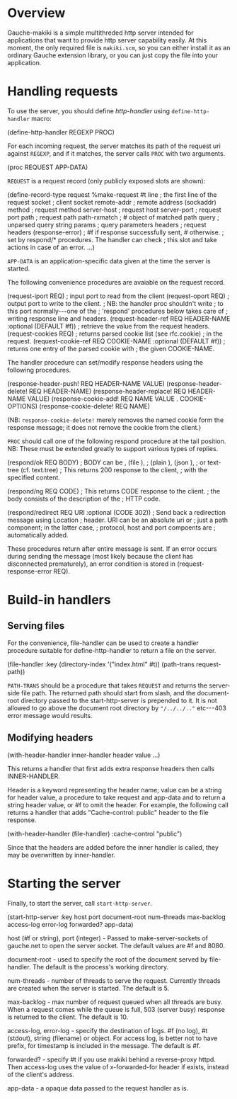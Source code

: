 # Overview

Gauche-makiki is a simple multithreded http server intended for
applications that want to provide http server capability easily.
At this moment, the only required file is `makiki.scm`, so you can
either install it as an ordinary Gauche extension library, or you
can just copy the file into your application.


# Handling requests

To use the server, you should define _http-handler_ using
`define-http-handler` macro:

  (define-http-handler REGEXP PROC)

For each incoming request, the server matches its path of
the request uri against `REGEXP`, and if it matches, the server
calls `PROC` with two arguments.

  (proc REQUEST APP-DATA)

`REQUEST` is a request record (only publicly exposed slots are shown):

  (define-record-type request  %make-request #t
    line                ; the first line of the request
    socket              ; client socket
    remote-addr         ; remote address (sockaddr)
    method              ; request method
    server-host         ; request host
    server-port         ; request port
    path                ; request path
    path-rxmatch        ; #<rxmatch> object of matched path
    query               ; unparsed query string
    params              ; query parameters
    headers             ; request headers
    (response-error)    ; #f if response successfully sent, #<error> otherwise.
                        ;  set by respond/* procedures.  The handler can check
                        ;  this slot and take actions in case of an error.
    ...)

`APP-DATA` is an application-specific data given at the time the server
is started.

The following convenience procedures are avaiable on the request record.

  (request-iport REQ)     ; input port to read from the client
  (request-oport REQ)     ; output port to write to the client.
                          ;  NB: the handler proc shouldn't write
                          ;  to this port normally---one of the 
                          ;  'respond' procedures below takes care of
                          ;  writing response line and headers.
  (request-header-ref REQ HEADER-NAME :optional (DEFAULT #f))
                          ; retrieve the value from the request headers.
  (request-cookies REQ)   ; returns parsed cookie list (see rfc.cookie)
                          ; in the request.
  (request-cookie-ref REQ COOKIE-NAME :optional (DEFAULT #f))
                          ; returns one entry of the parsed cookie with
                          ; the given COOKIE-NAME.

The handler procedure can set/modify response headers using
the following procedures.

  (response-header-push! REQ HEADER-NAME VALUE)
  (response-header-delete! REQ HEADER-NAME)
  (response-header-replace! REQ HEADER-NAME VALUE)
  (response-cookie-add! REQ NAME VALUE . COOKIE-OPTIONS)
  (response-cookie-delete! REQ NAME)

(NB: `response-cookie-delete!` merely removes the named cookie form
the response message; it does not remove the cookie from the client.)


`PROC` should call one of the following respond procedure at the tail
position.   NB: These must be extended greatly to support various
types of replies.

  (respond/ok REQ BODY)   ; BODY can be <string>, (file <filename>),
                          ;   (plain <lisp-object>), (json <alist>),
                          ;   or text-tree (cf. text.tree)
                          ; This returns 200 response to the client,
                          ; with the specified content.

  (respond/ng REQ CODE)   ; This returns CODE response to the client.
                          ; the body consists of the description of the
                          ; HTTP code.

  (respond/redirect REQ URI :optional (CODE 302))
                          ; Send back a redirection message using Location
                          ; header.  URI can be an absolute uri or
                          ; just a path component; in the latter case,
                          ; protocol, host and port compoents are 
                          ; automatically added.

These procedures return after entire message is sent.  If an error
occurs during sending the message (most likely because the client
has disconnected prematurely), an error condition is stored in
(request-response-error REQ).


# Build-in handlers

## Serving files

For the convenience, file-handler can be used to create a handler
procedure suitable for define-http-handler to return a file
on the server.

  (file-handler :key (directory-index '("index.html" #t))
                     (path-trans request-path))

`PATH-TRANS` should be a procedure that takes `REQUEST` and returns
the server-side file path.  The returned path should start from
slash, and the document-root directory passed to the start-http-server
is prepended to it.  It is not allowed to go above the document
root directory by `"/../../.."` etc---403 error message would results.

## Modifying headers

  (with-header-handler inner-handler header value ...)

This returns a handler that first adds extra response headers
then calls INNER-HANDLER.

Header is a keyword representing the header name; value can
be a string for header value, a procedure to take request and
app-data and to return a string header value, or #f to omit the
header.  For example, the following call returns a handler
that adds "Cache-control: public" header to the file response.

  (with-header-handler (file-handler) :cache-control "public")

Since that the headers are added before the inner handler is called,
they may be overwritten by inner-handler.


# Starting the server

Finally, to start the server, call `start-http-server`.

  (start-http-server :key host port document-root num-threads max-backlog
                          access-log error-log forwarded? app-data)


  host (#f or string), port (integer) - Passed to make-server-sockets
     of gauche.net to open the server socket.  The default values are
     #f and 8080.

  document-root - used to specify the root of the document served
     by file-handler.  The default is the process's working directory.

  num-threads - number of threads to serve the request.  Currently threads
     are created when the server is started.  The default is 5.

  max-backlog - max number of request queued when all threads are busy.
     When a request comes while the queue is full, 503 (server busy)
     response is returned to the client.   The default is 10.

  access-log, error-log - specify the destination of logs.  #f (no log),
     #t (stdout), string (filename) or <log-drain> object.
     For access log, <log-drain> is better not to have prefix, for
     timestamp is included in the message.  The default is #f.

  forwarded? - specify #t if you use makiki behind a reverse-proxy httpd.
     Then access-log uses the value of x-forwarded-for header if exists,
     instead of the client's address.

  app-data - a opaque data passed to the request handler as is.


     



